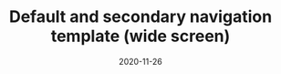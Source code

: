---
layout: designs
title: Default and secondary navigation template (wide screen)
design: 2-Default-W.png
date: "2020-11-26"
---